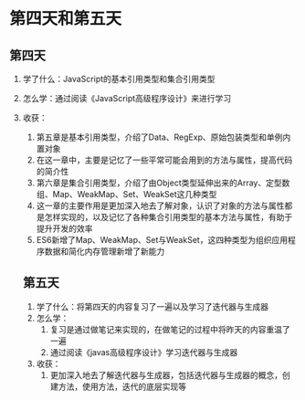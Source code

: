 # 第四天和第五天

## 第四天

1. 学了什么：JavaScript的基本引用类型和集合引用类型

2. 怎么学：通过阅读《JavaScript高级程序设计》来进行学习

3. 收获：

   1. 第五章是基本引用类型，介绍了Data、RegExp、原始包装类型和单例内置对象
   2. 在这一章中，主要是记忆了一些平常可能会用到的方法与属性，提高代码的简介性
   3. 第六章是集合引用类型，介绍了由Object类型延伸出来的Array、定型数组、Map、WeakMap、Set、WeakSet这几种类型
   4. 这一章的主要作用是更加深入地去了解对象，认识了对象的方法与属性都是怎样实现的，以及记忆了各种集合引用类型的基本方法与属性，有助于提升开发的效率
   5. ES6新增了Map、WeakMap、Set与WeakSet，这四种类型为组织应用程序数据和简化内存管理新增了新能力

   ## 第五天

   1. 学了什么：将第四天的内容复习了一遍以及学习了迭代器与生成器
   2. 怎么学：
      1. 复习是通过做笔记来实现的，在做笔记的过程中将昨天的内容重温了一遍
      2. 通过阅读《javas高级程序设计》学习迭代器与生成器
   3. 收获：
      1. 更加深入地去了解迭代器与生成器，包括迭代器与生成器的概念，创建方法，使用方法，迭代的底层实现等